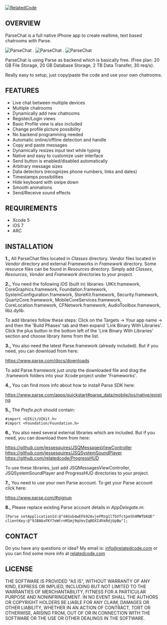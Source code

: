 [![RelatedCode](http://relatedcode.com/github/header3.png)](http://relatedcode.com)

## OVERVIEW

ParseChat is a full native iPhone app to create realtime, text based chatrooms with Parse.

![ParseChat](http://relatedcode.com/github/parsechat1.png)
.
![ParseChat](http://relatedcode.com/github/parsechat2.png)
.
![ParseChat](http://relatedcode.com/github/parsechat3.png)

ParseChat is using Parse as backend which is basically free. (Free plan: 20 GB File Storage, 20 GB Database Storage, 2 TB Data Transfer, 30 req/s).

Really easy to setup, just copy/paste the code and use your own chatrooms.

## FEATURES

- Live chat between multiple devices
- Multiple chatrooms
- Dynamically add new chatrooms
- Register/Login views
- Basic Profile view is also included
- Change profile picture possibility
- No backend programming needed
- Automatic online/offline detection and handle
- Copy and paste messages
- Dynamically resizes input text while typing
- Native and easy to customize user interface
- Send button is enabled/disabled automatically
- Arbitrary message sizes
- Data detectors (recognizes phone numbers, links and dates)
- Timestamps possibilities
- Hide keyboard with swipe down
- Smooth animations
- Send/Receive sound effects

## REQUIREMENTS

- Xcode 5
- iOS 7
- ARC

## INSTALLATION

**1.,** All ParseChat files located in *Classes* directory. Vendor files located in *Vendor* directory and external Frameworks in *Framework* directory. Some resource files can be found in *Resources* directory. Simply add *Classes*, *Resources*, *Vendor* and *Framework* directories to your project.

**2.,** You need the following iOS (built in) libraries: UIKit.framework, CoreGraphics.framework, Foundation.framework, SystemConfiguration.framework, StoreKit.framework, Security.framework, QuartzCore.framework, MobileCoreServices.framework, CoreLocation.framework, CFNetwork.framework, AudioToolbox.framework, libz.dylib.

To add libraries follow these steps: Click on the Targets → Your app name → and then the 'Build Phases' tab and then expand 'Link Binary With Libraries'. Click the plus button in the bottom left of the 'Link Binary With Libraries' section and choose library items from the list.

**3.,** You also need the latest Parse.framework (already included). But if you need, you can download from here:

https://www.parse.com/docs/downloads<br>

To add Parse.framework just unzip the downloaded file and drag the .framework folders into your Xcode project under 'Frameworks'.

**4.,** You can find more info about how to install Parse SDK here:

https://www.parse.com/apps/quickstart#parse_data/mobile/ios/native/existing

**5.,** The *Prefix.pch* should contain:

```
#import <UIKit/UIKit.h>
#import <Foundation/Foundation.h>
```

**6.,** You also need several external libraries which are included. But if you need, you can download them from here:

https://github.com/jessesquires/JSQMessagesViewController<br>
https://github.com/jessesquires/JSQSystemSoundPlayer<br>
https://github.com/relatedcode/ProgressHUD<br>

To use these libraries, just add JSQMessagesViewController, JSQSystemSoundPlayer and ProgressHUD directories to your project.

**7.,** You need to use your own Parse account. To get your Parse account click here:

https://www.parse.com/#signup

**8.,** Please replace existing Parse account details in *AppDelegate.m*:

```
[Parse setApplicationId:@"d4Gxb4wEFk92AvjeFMzg1lTbVfctpeSh4MWTbKQE" clientKey:@"9JBA6xFKY7eWtrnM1mj9qVevZqBOXI4hkRdjUpBw"];
```

## CONTACT

Do you have any questions or idea? My email is: info@relatedcode.com or you can find some more info at [relatedcode.com](http://relatedcode.com)

## LICENSE

THE SOFTWARE IS PROVIDED "AS IS", WITHOUT WARRANTY OF ANY KIND, EXPRESS OR
IMPLIED, INCLUDING BUT NOT LIMITED TO THE WARRANTIES OF MERCHANTABILITY,
FITNESS FOR A PARTICULAR PURPOSE AND NONINFRINGEMENT. IN NO EVENT SHALL THE
AUTHORS OR COPYRIGHT HOLDERS BE LIABLE FOR ANY CLAIM, DAMAGES OR OTHER
LIABILITY, WHETHER IN AN ACTION OF CONTRACT, TORT OR OTHERWISE, ARISING FROM,
OUT OF OR IN CONNECTION WITH THE SOFTWARE OR THE USE OR OTHER DEALINGS IN
THE SOFTWARE.
